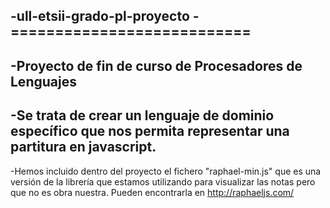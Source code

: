 -ull-etsii-grado-pl-proyecto
-===========================
-
-Proyecto de fin de curso de Procesadores de Lenguajes
-
-Se trata de crear un lenguaje de dominio específico que nos permita representar una partitura en javascript. 
-
-Hemos incluido dentro del proyecto el fichero "raphael-min.js" que es una versión de la librería que estamos utilizando para visualizar las notas pero que no es obra nuestra. Pueden encontrarla en http://raphaeljs.com/
